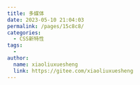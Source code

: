 ```yaml
---
title: 多媒体
date: 2023-05-10 21:04:03
permalink: /pages/15c8c8/
categories:
  - CSS新特性
tags:
  - 
author: 
  name: xiaoliuxuesheng
  link: https://gitee.com/xiaoliuxuesheng
---
```

